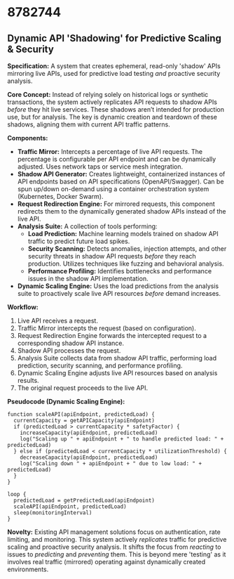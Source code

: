 # 8782744

## Dynamic API 'Shadowing' for Predictive Scaling & Security

**Specification:** A system that creates ephemeral, read-only 'shadow' APIs mirroring live APIs, used for predictive load testing *and* proactive security analysis.

**Core Concept:**  Instead of relying solely on historical logs or synthetic transactions, the system actively replicates API requests to shadow APIs *before* they hit live services.  These shadows aren’t intended for production use, but for analysis. The key is dynamic creation and teardown of these shadows, aligning them with current API traffic patterns.

**Components:**

*   **Traffic Mirror:**  Intercepts a percentage of live API requests.  The percentage is configurable per API endpoint and can be dynamically adjusted.  Uses network taps or service mesh integration.
*   **Shadow API Generator:**  Creates lightweight, containerized instances of API endpoints based on API specifications (OpenAPI/Swagger).  Can be spun up/down on-demand using a container orchestration system (Kubernetes, Docker Swarm).
*   **Request Redirection Engine:**  For mirrored requests, this component redirects them to the dynamically generated shadow APIs instead of the live API.
*   **Analysis Suite:**  A collection of tools performing:
    *   **Load Prediction:** Machine learning models trained on shadow API traffic to predict future load spikes.
    *   **Security Scanning:**  Detects anomalies, injection attempts, and other security threats in shadow API requests *before* they reach production. Utilizes techniques like fuzzing and behavioral analysis.
    *   **Performance Profiling:** Identifies bottlenecks and performance issues in the shadow API implementation.
*   **Dynamic Scaling Engine:**  Uses the load predictions from the analysis suite to proactively scale live API resources *before* demand increases.

**Workflow:**

1.  Live API receives a request.
2.  Traffic Mirror intercepts the request (based on configuration).
3.  Request Redirection Engine forwards the intercepted request to a corresponding shadow API instance.
4.  Shadow API processes the request.
5.  Analysis Suite collects data from shadow API traffic, performing load prediction, security scanning, and performance profiling.
6.  Dynamic Scaling Engine adjusts live API resources based on analysis results.
7.  The original request proceeds to the live API.

**Pseudocode (Dynamic Scaling Engine):**

```
function scaleAPI(apiEndpoint, predictedLoad) {
  currentCapacity = getAPICapacity(apiEndpoint)
  if (predictedLoad > currentCapacity * safetyFactor) {
    increaseCapacity(apiEndpoint, predictedLoad)
    log("Scaling up " + apiEndpoint + " to handle predicted load: " + predictedLoad)
  } else if (predictedLoad < currentCapacity * utilizationThreshold) {
    decreaseCapacity(apiEndpoint, predictedLoad)
    log("Scaling down " + apiEndpoint + " due to low load: " + predictedLoad)
  }
}

loop {
  predictedLoad = getPredictedLoad(apiEndpoint)
  scaleAPI(apiEndpoint, predictedLoad)
  sleep(monitoringInterval)
}
```

**Novelty:** Existing API management solutions focus on authentication, rate limiting, and monitoring. This system actively *replicates* traffic for predictive scaling and proactive security analysis. It shifts the focus from *reacting* to issues to *predicting* and *preventing* them. This is beyond mere 'testing' as it involves real traffic (mirrored) operating against dynamically created environments.
